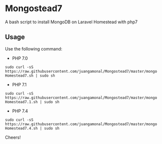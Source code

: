 # Mongostead7
A bash script to install MongoDB on Laravel Homestead with php7
## Usage
Use the following command:

* PHP 7.0

`sudo curl -sS https://raw.githubusercontent.com/juangamonal/Mongostead7/master/mongoHomestead7.sh | sudo sh`

* PHP 7.1

`sudo curl -sS https://raw.githubusercontent.com/juangamonal/Mongostead7/master/mongoHomestead7.1.sh | sudo sh`

* PHP 7.4

`sudo curl -sS https://raw.githubusercontent.com/juangamonal/Mongostead7/master/mongoHomestead7.4.sh | sudo sh`

Cheers!
